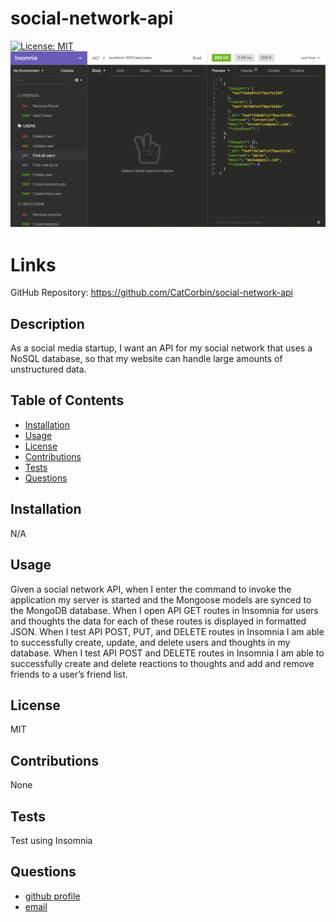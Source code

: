 # social-network-api

[![License: MIT](https://img.shields.io/badge/License-MIT-yellow.svg)](https://opensource.org/licenses/MIT)
<br>
![](m18.png)

# Links

GitHub Repository: https://github.com/CatCorbin/social-network-api

## Description

As a social media startup, I want an API for my social network that uses a NoSQL database, so that my website can handle large amounts of unstructured data.

## Table of Contents

- [Installation](#installation)
- [Usage](#usage)
- [License](#license)
- [Contributions](#contributions)
- [Tests](#tests)
- [Questions](#questions)

## Installation

N/A

## Usage

Given a social network API, when I enter the command to invoke the application my server is started and the Mongoose models are synced to the MongoDB database.
When I open API GET routes in Insomnia for users and thoughts the data for each of these routes is displayed in formatted JSON.
When I test API POST, PUT, and DELETE routes in Insomnia I am able to successfully create, update, and delete users and thoughts in my database.
When I test API POST and DELETE routes in Insomnia I am able to successfully create and delete reactions to thoughts and add and remove friends to a user’s friend list.

## License

MIT

## Contributions

None

## Tests

Test using Insomnia

## Questions
<ul>
<li> <a href = "https://github.com/CatCorbin">github profile</a>
</li>
<li> <a href = "mailto:catcorbin0919@gmail.com">email </a> </li>
</li>